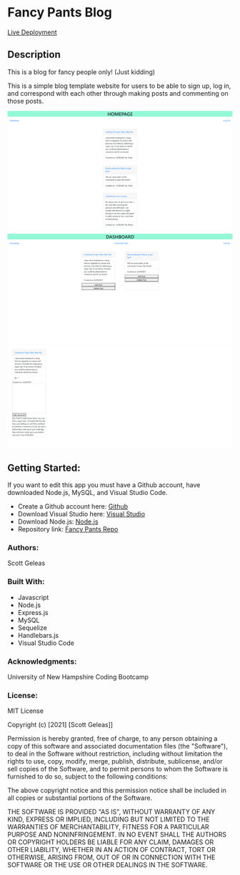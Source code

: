 # Fancy Pants Blog
[Live Deployment](https://fancy-pants-blog.herokuapp.com/)
 ## Description
This is a blog for fancy people only! (Just kidding) 

This is a simple blog template website for users to be able to sign up, log in, and correspond with each other through making posts and commenting on those posts. 

![Homepage](public/images/homepage.png)
![Dashboard](public/images/dashboard.png)
![Single Post](public/images/single-post.png)

 ## Getting Started:

If you want to edit this app you must have a Github account, have downloaded Node.js, MySQL, and Visual Studio Code.

- Create a Github account here: [Github](https://github.com/)
- Download Visual Studio here: [Visual Studio](https://code.visualstudio.com/download/)
- Download Node.js: [Node.js](https://nodejs.org/en/)
- Repository link: [Fancy Pants Repo](https://github.com/scottgeleas/Fancy-Pants-Blog)

 ### Authors:

 Scott Geleas

 ### Built With:

- Javascript
- Node.js
- Express.js
- MySQL
- Sequelize
- Handlebars.js
- Visual Studio Code

 ### Acknowledgments:

University of New Hampshire Coding Bootcamp

 ### License: 
 
MIT License

Copyright (c) [2021] [Scott Geleas]]

Permission is hereby granted, free of charge, to any person obtaining a copy
of this software and associated documentation files (the "Software"), to deal
in the Software without restriction, including without limitation the rights
to use, copy, modify, merge, publish, distribute, sublicense, and/or sell
copies of the Software, and to permit persons to whom the Software is
furnished to do so, subject to the following conditions:

The above copyright notice and this permission notice shall be included in all
copies or substantial portions of the Software.

THE SOFTWARE IS PROVIDED "AS IS", WITHOUT WARRANTY OF ANY KIND, EXPRESS OR
IMPLIED, INCLUDING BUT NOT LIMITED TO THE WARRANTIES OF MERCHANTABILITY,
FITNESS FOR A PARTICULAR PURPOSE AND NONINFRINGEMENT. IN NO EVENT SHALL THE
AUTHORS OR COPYRIGHT HOLDERS BE LIABLE FOR ANY CLAIM, DAMAGES OR OTHER
LIABILITY, WHETHER IN AN ACTION OF CONTRACT, TORT OR OTHERWISE, ARISING FROM,
OUT OF OR IN CONNECTION WITH THE SOFTWARE OR THE USE OR OTHER DEALINGS IN THE
SOFTWARE.